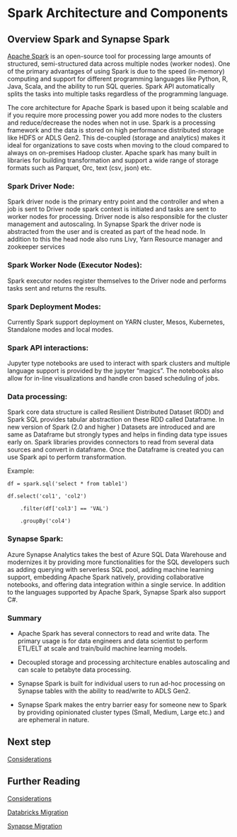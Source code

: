 # Spark Architecture and Components

## Overview Spark and Synapse Spark

[Apache Spark](https://spark.apache.org/) is an open-source tool for processing large amounts of structured, semi-structured data across multiple nodes (worker nodes). One of the primary advantages of using Spark is due to the speed (in-memory) computing and support for different programming languages like Python, R, Java, Scala, and the ability to run SQL queries. Spark API automatically splits the tasks into multiple tasks regardless of the programming language.

The core architecture for Apache Spark is based upon it being scalable and ­if you require more processing power you add more nodes to the clusters and reduce/decrease the nodes when not in use. Spark is a processing framework and the data is stored on high performance distributed storage like HDFS or ADLS Gen2. This de-coupled (storage and analytics) makes it ideal for organizations to save costs when moving to the cloud compared to always on on-premises Hadoop cluster. Apache spark has many built in libraries for building transformation and support a wide range of storage formats such as Parquet, Orc, text (csv, json) etc.

### Spark Driver Node:

Spark driver node is the primary entry point and the controller and when a job is sent to Driver node spark context is initiated and tasks are sent to worker nodes for processing. Driver node is also responsible for the cluster management and autoscaling. In Synapse Spark the driver node is abstracted from the user and is created as part of the head node. In addition to this the head node also runs Livy, Yarn Resource manager and zookeeper services

### Spark Worker Node (Executor Nodes):

Spark executor nodes register themselves to the Driver node and performs tasks sent and returns the results.

### Spark Deployment Modes:

Currently Spark support deployment on YARN cluster, Mesos, Kubernetes, Standalone modes and local modes. 

### Spark API interactions:

Jupyter type notebooks are used to interact with spark clusters and multiple language support is provided by the jupyter “magics”. The notebooks also allow for in-line visualizations and handle cron based scheduling of jobs.

### Data processing:

Spark core data structure is called Resilient Distributed Dataset (RDD) and Spark SQL provides tabular abstraction on these RDD called Dataframe. In new version of Spark (2.0 and higher ) Datasets are introduced and are same as Dataframe but strongly types and helps in finding data type issues early on. Spark libraries provides connectors to read from several data sources and convert in dataframe. Once the Dataframe is created you can use Spark api to perform transformation.  

Example:

```spark
df = spark.sql('select * from table1')

df.select('col1', 'col2')

​    .filter(df['col3'] == 'VAL')

​    .groupBy('col4')
```

### Synapse Spark:

Azure Synapse Analytics takes the best of Azure SQL Data Warehouse and modernizes it by providing more functionalities for the SQL developers such as adding querying with serverless SQL pool, adding machine learning support, embedding Apache Spark natively, providing collaborative notebooks, and offering data integration within a single service. In addition to the languages supported by Apache Spark, Synapse Spark also support C#.

### Summary

*    Apache Spark has several connectors to read and write data. The primary usage is for data engineers and data scientist to perform ETL/ELT at scale and train/build machine learning models.

*    Decoupled storage and processing architecture enables autoscaling and can scale to petabyte data processing.

*    Synapse Spark is built for individual users to run ad-hoc processing on Synapse tables with the ability to read/write to ADLS Gen2.

*    Synapse Spark makes the entry barrier easy for someone new to Spark by providing opinionated cluster types (Small, Medium, Large etc.) and are ephemeral in nature.

## Next step

[Considerations](considerations.md)

## Further Reading

[Considerations](considerations.md)

[Databricks Migration](databricks-migration.md)

[Synapse Migration](migration-approach.md)
